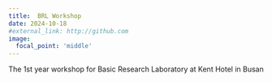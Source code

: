 ```yaml
---
title:  BRL Workshop
date: 2024-10-18
#external_link: http://github.com
image:
  focal_point: 'middle'
---
```

The 1st year workshop for Basic Research Laboratory at Kent Hotel in Busan


<!--more-->
